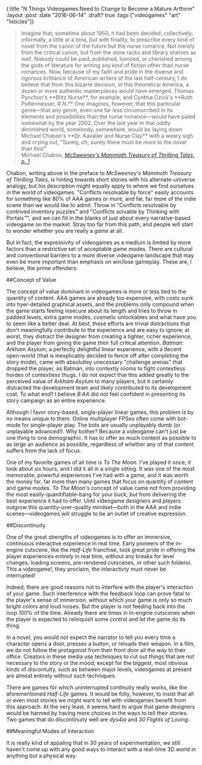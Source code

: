 {:title "N Things Videogames Need to Change to Become a Mature Artform"
 :layout :post
 :date "2016-06-14"
 :draft? true
 :tags ["videogames" "art" "listicles"]}
<div class="epigraph">
	<blockquote>
	Imagine that, sometime about 1950, it had been decided, collectively, informally, a little at a time, but with finality, to proscribe every kind of novel from the canon of the future but the nurse romance. Not merely from the critical canon, but from the store racks and library shelves as well. Nobody could be paid, published, lionized, or cherished among the gods of literature for writing any kind of fiction other than nurse romances. Now, because of my faith and pride in the diverse and rigorous brilliance of American writers of the last half-century, I do believe that from this bizarre decision, in this theoretical America, a dozen or more authentic masterpieces would have emerged. Thomas Pynchon's **Blitz Nurse**, for example, and Cynthia Ozick's **Ruth Puttermesser, R.N.**  One imagines, however, that this particular genre—that any genre, even one far less circumscribed in its elements and possibilities than the nurse romance—would have paled somewhat by the year 2002. Over the last year in that oddly diminished world, somebody, somewhere, would be laying down Michael Chabon's **Dr. Kavalier and Nurse Clay** with a weary sigh and crying out, "Surely, oh, surely there must be more to the novel than this!" 
	<footer>Michael Chabon, <cite><a href="http://amzn.to/1Q2sGFL">McSweeney's Mammoth Treasury of Thrilling Tales, p. 1 </a></cite></footer>
	</blockquote>
</div>

Chabon, writing above in the preface to *McSweeney's Mammoth Treasury of Thrilling Tales*, is hinting towards short stories with his alternate-universe analogy, but his description might equally apply to where we find ourselves in the world of videogames. "Conflicts resolvable by force" easily accounts for something like 80% of AAA games or more, and far, far more of the indie scene than we would like to admit. Throw in "Conflicts resolvable by contrived inventory puzzles" and "Conflicts solvable by Thinking with Portals™", and we can fill in the blanks of just about every narrative-based videogame on the market. Stray too far from this path, and people will start to wonder whether you are really a *game* at all.

But in fact, the expressivity of videogames as a medium is limited by more factors than a restrictive set of acceptable game modes. There are cultural and conventional barriers to a more diverse videogame landscape that may even be more important than emphasis on win/lose gameplay. These are, I believe, the prime offenders: 

##Concept of Value

The concept of value dominant in videogames is more or less tied to the quantity of content. AAA games are already too expensive, with costs sunk into hyer-detailed graphical assets, and the problems only compound when the game starts feeling insecure about its length and tries to throw in padded levels, extra game modes, cosmetic unlockables and what have you to seem like a better deal. At best, these efforts are trivial distractions that don't meaningfully contribute to the experience and are easy to ignore; at worst, they distract the designer from creating a tighter, richer experience, and the player from giving the game their full critical attention. *Batman: Arkham Asylum*, a perfectly delightful linear experience, with a decent open-world (that is inexplicably decided to fence off after completing the story mode), came with absolutley unecessary "challenge arenas" that dropped the player, as Batman, into contextly rooms to fight contextless hordes of contextless thugs. I do not expect that this added greatly to the perceived value of *Arkham Asylum* to many players, but it certainly distracted the development team and likely contributed to its development cost. To what end? I believe *B:AA* did not feel confident in presenting its story campaign as an entire experience.

Although I favor story-based, single-player linear games, this problem is by no means unique to them. Online multiplayer FPSes often come with bot-mode for single-player play. The bots are usually unplayably dumb (or unplayable advanced!). Why bother? Because a videogame can't just be one thing to one demographic. It has to offer as much content as possible to as large an audience as possible, regardless of whether any of that content suffers from the lack of focus.

One of my favorite games of all time is *To The Moon*. I've played it once; it took about six hours, and I did it all in a single sitting. It was one of the most memorable, powerful experiences I've had with a game, and it was worth the money far, far more than many games that focus on quantity of content and game modes. *To The Moon*'s concept of value came not from providing the most easily-quanitifiable-bang for your buck, but from delivering the best experience it had to offer. Until videogame designers and players outgrow this quantity-over-quality mindset—both in the AAA and indie scenes—videogames will struggle to be an outlet of creative expression.

##Discontinuity

One of the great strengths of videogames is to offer an immersive, continuous interactive experience in real time. Early pioneers of the in-engine cutscene, like the *Half-Life* franchise, took great pride in offering the player experiences *entirely* in real time, without any breaks for level changes, loading screens, pre-rendered cutscenes, or other such folderol. This a videogame!, they proclaim, the interactivty must never be interrupted!

Indeed, there are good reasons not to interfere with the player's interaction of your game. Such interference with the feedback loop can prove fatal to the player's sense of immersion, without which your game is only so much bright colors and loud noises. But the player is not feeding back into the loop 100% of the time. Already there are times in in-engine cutscenes when the player is expected to relinquish some control and let the game do its thing. 

In a novel, you would not expect the narrator to tell you every time a character opens a door, presses a button, or reloads their weapon. In a film, we do not follow the protagonist from their front door all the way to their office. Creators in these media use techniques to cut out things that are not necessary to the story or the mood; except for the biggest, most obvious kinds of discontuity, such as between major levels, videogames at present are almost entirely without such techniques.

There are games for which uninterrupted continuity really works, like the aforementioned *Half-Life* games. It would be folly, however, to insist that all or even most stories we might want to tell with videogames benefit from this approach. At the very least, it seems hard to argue that game designers would be harmed by having more choices in the ways to tell their stories. Two games that do discontinuity well are *dys4ia* and *30 Flights of Loving*.

##Meaningful Modes of Interaction

It is really kind of appaling that in 30 years of experimentation, we still haven't come up with any good ways to interact with a real-time 3D world in anything but a physical way.
